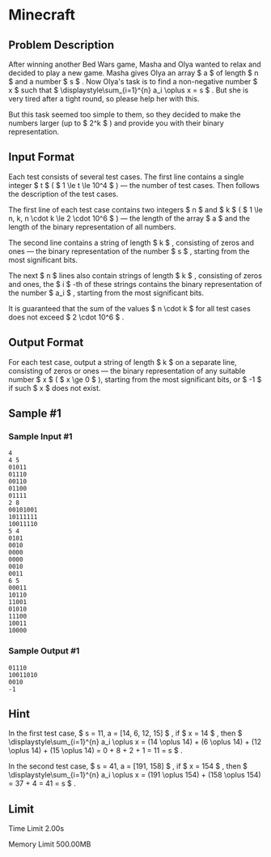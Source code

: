 # Minecraft

## Problem Description

After winning another Bed Wars game, Masha and Olya wanted to relax and decided to play a new game. Masha gives Olya an array $ a $ of length $ n $ and a number $ s $ . Now Olya's task is to find a non-negative number $ x $ such that $ \displaystyle\sum_{i=1}^{n} a_i \oplus x = s $ . But she is very tired after a tight round, so please help her with this.

But this task seemed too simple to them, so they decided to make the numbers larger (up to $ 2^k $ ) and provide you with their binary representation.

## Input Format

Each test consists of several test cases. The first line contains a single integer $ t $ ( $ 1 \le t \le 10^4 $ ) — the number of test cases. Then follows the description of the test cases.

The first line of each test case contains two integers $ n $ and $ k $ ( $ 1 \le n, k, n \cdot k \le 2 \cdot 10^6 $ ) — the length of the array $ a $ and the length of the binary representation of all numbers.

The second line contains a string of length $ k $ , consisting of zeros and ones — the binary representation of the number $ s $ , starting from the most significant bits.

The next $ n $ lines also contain strings of length $ k $ , consisting of zeros and ones, the $ i $ -th of these strings contains the binary representation of the number $ a_i $ , starting from the most significant bits.

It is guaranteed that the sum of the values $ n \cdot k $ for all test cases does not exceed $ 2 \cdot 10^6 $ .

## Output Format

For each test case, output a string of length $ k $ on a separate line, consisting of zeros or ones — the binary representation of any suitable number $ x $ ( $ x \ge 0 $ ), starting from the most significant bits, or $ -1 $ if such $ x $ does not exist.

## Sample #1

### Sample Input #1

```
4
4 5
01011
01110
00110
01100
01111
2 8
00101001
10111111
10011110
5 4
0101
0010
0000
0000
0010
0011
6 5
00011
10110
11001
01010
11100
10011
10000
```

### Sample Output #1

```
01110
10011010
0010
-1
```

## Hint

In the first test case, $ s = 11, a = [14, 6, 12, 15] $ , if $ x = 14 $ , then $ \displaystyle\sum_{i=1}^{n} a_i \oplus x = (14 \oplus 14) + (6 \oplus 14) + (12 \oplus 14) + (15 \oplus 14) = 0 + 8 + 2 + 1 = 11 = s $ .

In the second test case, $ s = 41, a = [191, 158] $ , if $ x = 154 $ , then $ \displaystyle\sum_{i=1}^{n} a_i \oplus x = (191 \oplus 154) + (158 \oplus 154) = 37 + 4 = 41 = s $ .

## Limit



Time Limit
2.00s

Memory Limit
500.00MB